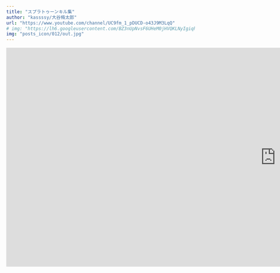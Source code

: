 ```yaml
---
title: "スプラトゥーンキル集"
author: "kassssy/大谷脩太郎"
url: "https://www.youtube.com/channel/UC9fm_1_pDUCD-o43J9M3LqQ"
# img: "https://lh6.googleusercontent.com/BZ3nUpNvsF6UHeM0jHVQKLNyIgiqhj8E0APh_biSsHYU4m5vYi-kLtnPk77oRpmIXv4Z0SKFtGPb_wLdHUZB=w1886-h936-rw"
img: "posts_icon/012/out.jpg"
---
```


<div class="movie-wrap">
<iframe width="1440" height="585" src="https://www.youtube.com/embed/Ag-l1qkHJfQ" frameborder="0" allow="accelerometer; autoplay; clipboard-write; encrypted-media; gyroscope; picture-in-picture" allowfullscreen></iframe></div>
